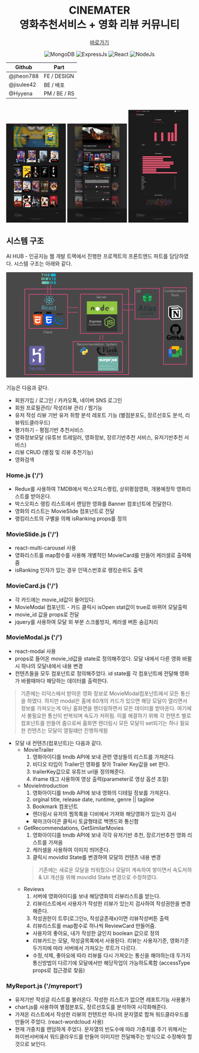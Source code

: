 <div align="center">
<h1>
CINEMATER </br>
영화추천서비스 + 영화 리뷰 커뮤니티</br>


</h1>

[바로가기](https://cinemaster-four.herokuapp.com/)


<img alt="MongoDB" src="https://img.shields.io/badge/MongoDB-47A248?style=for-the-badge&logo=MongoDB&logoColor=white"/>  <img alt="ExpressJs" src="https://img.shields.io/badge/Express.js-A8B9CC?style=for-the-badge&logo=Node.js&logoColor=white"/>  <img alt="React" src ="https://img.shields.io/badge/React-61DAFB.svg?&style=for-the-badge&logo=React&logoColor=white"/>  <img alt="NodeJs" src="https://img.shields.io/badge/Node.js-339933?style=for-the-badge&logo=Node.js&logoColor=white"/> 

|Github|Part|
|------|---|
|@jiheon788|FE / DESIGN|
|@jisulee42|BE / 배포|
|@Hyyena|PM / BE / RS|

</div>




</br>


<div>
<img src="./images/home.png" width="32%"/>
<img src="./images/modal.png" width="32%"/>
<img src="./images/report.png" width="32%"/>
</div>




## 시스템 구조
AI HUB - 인공지능 웹 개발 트랙에서 진행한 프로젝트의 프론트엔드 파트를 담당하였다. 시스템 구조는 아래와 같다.


![system-structure](./images/system-structure.png)
</br>

기능은 다음과 같다.
* 회원가입 / 로그인 / 카카오톡, 네이버 SNS 로그인
* 회원 프로필관리/ 작성리뷰 관리 / 찜기능 
* 유저 작성 리뷰 기반 유저 취향 분석 레포트 기능 (별점분포도, 장르선호도 분석, 리뷰워드클라우드)
* 평가하기 - 평점기반 추천서비스
* 영화정보모달 (유튜브 트레일러, 영화정보, 장르기반추천 서비스, 유저기반추천 서비스)
* 리뷰 CRUD (별점 및 리뷰 추천기능)
* 영화검색



### Home.js ('/')
* Redux를 사용하여 TMDB에서 박스오피스랭킹, 상위평점영화, 개봉예정작 영화리스트를 받아온다. 
* 박스오피스 랭킹 리스트에서 랜덤한 영화를 Banner 컴포넌트에 전달한다.
* 영화의 리스트는 MovieSlide 컴포넌트로 전달
* 랭킹리스트의 구별을 의해 isRanking props를 정의

### MovieSlide.js ('/')
* react-multi-carousel 사용
* 영화리스트를 map함수를 사용해 개별적인 MovieCard를 만들어 케러셀로 출력해줌
* isRanking 인자가 있는 경우 인덱스번호로 랭킹순위도 출력

### MovieCard.js ('/')
* 각 카드에는 movie_id값이 들어있다.
* MovieModal 컴포넌트 - 카드 클릭시 isOpen stat값이 true로 바뀌어 모달출력
* movie_id 값을 props로 전달
* jquery를 사용하여 모달 외 부분 스크롤방지, 케러셀 버튼 숨김처리

### MovieModal.js ('/')
* react-modal 사용
* props로 들어온 movie_id값을 state로 정의해주었다. 모달 내에서 다른 영화 바뀔시 하나의 모달내에서 내용 변경
* 컨텐츠들을 모두 컴포넌트로 정의해주었다. id state를 각 컴포넌트에 전달해 영화가 바뀔때마다 해당하는 데이터를 출력한다.
> 기존에는 리덕스에서 받아온 영화 정보로 MovieModal컴포넌트에서 모든 통신을 하였다. 하지만 modal은 홈에 60개의 카드가 있으면 해당 모달이 열리면서 정보를 가져오는게 아닌 홈화면을 렌더링하면서 모든 데이터를 받아온다. 여기에서 불필요한 통신이 반복되며 속도가 저하됨. 이를 해결하기 위해 각 컨텐츠 별로 컴포넌트를 만들어 줌으로써 홈화면 렌더링시 모든 모달이 set되기는 하나 필요한 컨텐츠는 모달이 열릴떄만 진행하게됨 

* 모달 내 컨텐츠(컴포넌트)는 다음과 같다.
  - MovieTrailer
    1. 영화아이디를 tmdb API에 보내 관련 영상들의 리스트를 가져온다.
    2. 비디오 타입이 Trailer인 영화를 찾아 Trailer Key값을 set 한다. 
    3. trailerKey값으로 유튜브 url을 정의해준다.
    4. iframe 태그 사용하여 영상 출력(parameter로 영상 옵션 조절)
  - MovieIntroduction
    1. 영화아이디를 tmdb API에 보내 영화의 디테일 정보를 가져온다.
    2. orginal title, release date, runtime, genre || tagline
    3. Bookmark 컴포넌트
      + 렌더링시 유저의 찜목록을 디비에서 가져와 해당영화가 있는지 검사
      + 북마크아이콘 클릭시 토글형태로 백엔드와 통신함
  - GetRecommendations, GetSimilarMovies
    1. 영화아이디를 tmdb API에 보내 각각 유저기반 추천, 장르기반추천 영화 리스트를 가져옴
    2. 케러셀을 사용하여 이미지 띄어준다.
    3. 클릭시 movidId State를 변경하여 모달의 컨텐츠 내용 변경
    > 기존에는 새로운 모달을 띄워줬으나 모달이 계속하여 쌓이면서 속도저하 & UI 개선을 위해 movidId State 변경으로 수정하였다.
  - Reviews
    1. 서버에 영화아이디를 보내 해당영화의 리뷰리스트를 받는다.
    2. 리뷰리스트에서 사용자가 작성한 리뷰가 있는지 검사하여 작성권한을 변경해준다.
    3. 작성권한이 트루(로그인o, 작성글존재x)이면 리뷰작성버튼 출력
    4. 리뷰리스트를 map함수로 하나씩 ReviewCard 만들어줌.
      + 사용자의 좋아요, 내가 작성한 글인지 boolean 값으로 정의
      + 리뷰카드는 모달, 작성글목록에서 사용된다. 리뷰는 사용자기준, 영화기준 두가지에 따라 서버에서 가져오는 루트가 다르다.
      + 수정,삭제, 좋아요에 따라 리뷰를 다시 가져오는 통신을 해야하는데 두가지 통신방법이 다르기에 모달에서만 해당작업이 가능하도록함 (accessType props로 접근경로 찾음)

### MyReport.js ('/myreport')
 * 유저기반 작성글 리스트를 불러온다. 작성한 리스트가 없으면 레포트기능 사용불가
 * chart.js를 사용하여 별점분포도, 장르선호도를 분석하여 시각화해준다.
 * 가져온 리스트에서 작성한 리뷰의 컨텐트만 하나의 문자열로 합쳐 워드클라우드를 만들어 주었다. (react-wordcloud 사용)
 * 현재 가중치를 랜덤하게 주었다. 문자열의 빈도수에 따라 가중치를 주기 위해서는 파이썬서버에서 워드클라우드를 만들어 이미지만 전달해주는 방식으로 수정해야 할것으로 보인다.
